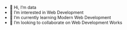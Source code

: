 - 👋 Hi, I’m data
- 👀 I’m interested in Web Development
- 🌱 I’m currently learning Modern Web Development
- 💞️ I’m looking to collaborate on Web Development Works

<!---
noenoughdata/noenoughdata is a ✨ special ✨ repository because its `README.md` (this file) appears on your GitHub profile.
You can click the Preview link to take a look at your changes.
--->
